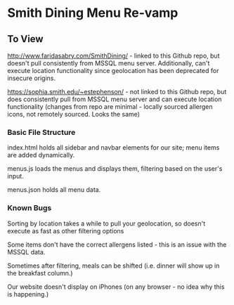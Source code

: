 # Smith Dining Menu Re-vamp

## To View ##
http://www.faridasabry.com/SmithDining/ - linked to this Github repo, but doesn't pull consistently from MSSQL menu server. Additionally, can't execute location functionality since geolocation has been deprecated for insecure origins.

https://sophia.smith.edu/~estephenson/ - not linked to this Github repo, but does consistently pull from MSSQL menu server and can execute location functionality (changes from repo are minimal - locally sourced allergen icons, not remotely sourced. Looks the same)

### Basic File Structure ###
index.html holds all sidebar and navbar elements for our site; menu items are added dynamically.

menus.js loads the menus and displays them, filtering based on the user's input.

menus.json holds all menu data.

### Known Bugs ###
Sorting by location takes a while to pull your geolocation, so doesn't execute as fast as other filtering options

Some items don't have the correct allergens listed - this is an issue with the MSSQL data.

Sometimes after filtering, meals can be shifted (i.e. dinner will show up in the breakfast column.)

Our website doesn't display on iPhones (on any browser - no idea why this is happening.)
